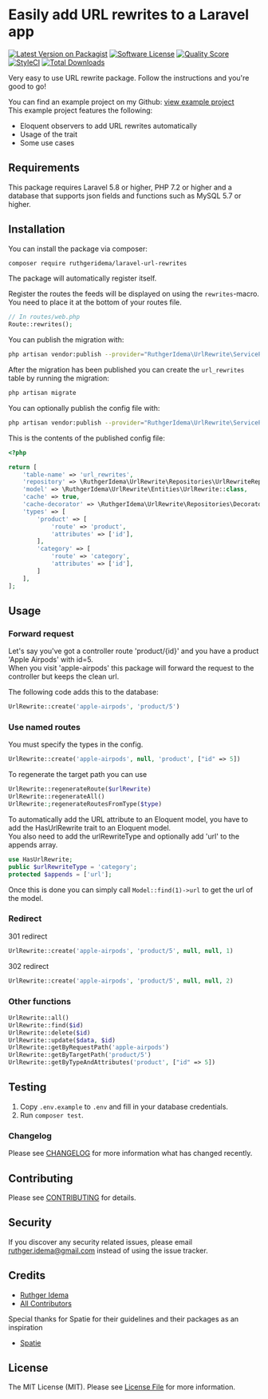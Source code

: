 # Easily add URL rewrites to a Laravel app
[![Latest Version on Packagist](https://img.shields.io/packagist/v/ruthgeridema/laravel-url-rewrites.svg?style=flat-square)](https://packagist.org/packages/ruthgeridema/laravel-url-rewrites)
[![Software License](https://img.shields.io/badge/license-MIT-brightgreen.svg?style=flat-square)](LICENSE.md)
[![Quality Score](https://img.shields.io/scrutinizer/g/ruthgeridema/laravel-url-rewrites.svg?style=flat-square)](https://scrutinizer-ci.com/g/ruthgeridema/laravel-url-rewrites)
[![StyleCI](https://styleci.io/repos/174381685/shield?branch=master)](https://styleci.io/repos/174381685)
[![Total Downloads](https://img.shields.io/packagist/dt/ruthgeridema/laravel-url-rewrites.svg?style=flat-square)](https://packagist.org/packages/ruthgeridema/laravel-url-rewrites)

Very easy to use URL rewrite package. Follow the instructions and you're good to go!

You can find an example project on my Github: [view example project](https://github.com/ruthgeridema/laravel-url-rewrites-example)  
This example project features the following:
- Eloquent observers to add URL rewrites automatically
- Usage of the trait
- Some use cases
  
## Requirements

This package requires Laravel 5.8 or higher, PHP 7.2 or higher and a database that supports json fields and functions such as MySQL 5.7 or higher.

## Installation

You can install the package via composer:

``` bash
composer require ruthgeridema/laravel-url-rewrites
```

The package will automatically register itself.

Register the routes the feeds will be displayed on using the `rewrites`-macro.  
You need to place it at the bottom of your routes file.

```php
// In routes/web.php
Route::rewrites();
```

You can publish the migration with:

```bash
php artisan vendor:publish --provider="RuthgerIdema\UrlRewrite\ServiceProvider" --tag="migrations"
```

After the migration has been published you can create the `url_rewrites` table by running the migration:

```bash
php artisan migrate
```

You can optionally publish the config file with:

```bash
php artisan vendor:publish --provider="RuthgerIdema\UrlRewrite\ServiceProvider" --tag="config"
```

This is the contents of the published config file:

```php
<?php

return [
    'table-name' => 'url_rewrites',
    'repository' => \RuthgerIdema\UrlRewrite\Repositories\UrlRewriteRepository::class,
    'model' => \RuthgerIdema\UrlRewrite\Entities\UrlRewrite::class,
    'cache' => true,
    'cache-decorator' => \RuthgerIdema\UrlRewrite\Repositories\Decorators\CachingUrlRewriteRepository::class,
    'types' => [
        'product' => [
            'route' => 'product',
            'attributes' => ['id'],
        ],
        'category' => [
            'route' => 'category',
            'attributes' => ['id'],
        ]
    ],
];
```
  
## Usage

### Forward request

Let's say you've got a controller route 'product/{id}' and you have a product 'Apple Airpods' with id=5.  
When you visit 'apple-airpods' this package will forward the request to the controller but keeps the clean url.

The following code adds this to the database:
```php
UrlRewrite::create('apple-airpods', 'product/5')
```

### Use named routes
You must specify the types in the config. 
```php
UrlRewrite::create('apple-airpods', null, 'product', ["id" => 5])
```

To regenerate the target path you can use
```php
UrlRewrite::regenerateRoute($urlRewrite)
UrlRewrite::regenerateAll()
UrlRewrite:;regenerateRoutesFromType($type)
```

To automatically add the URL attribute to an Eloquent model, you have to add the HasUrlRewrite trait to an Eloquent model.  
You also need to add the urlRewriteType and optionally add 'url' to the appends array.

```php
use HasUrlRewrite;
public $urlRewriteType = 'category';
protected $appends = ['url'];
```

Once this is done you can simply call `Model::find(1)->url` to get the url of the model.

### Redirect

301 redirect
```php
UrlRewrite::create('apple-airpods', 'product/5', null, null, 1)
```
302 redirect
```php
UrlRewrite::create('apple-airpods', 'product/5', null, null, 2)
```

### Other functions
```php
UrlRewrite::all()
UrlRewrite::find($id)
UrlRewrite::delete($id)
UrlRewrite::update($data, $id)
UrlRewrite::getByRequestPath('apple-airpods')
UrlRewrite::getByTargetPath('product/5')
UrlRewrite::getByTypeAndAttributes('product', ["id" => 5])
```

## Testing

1. Copy `.env.example` to `.env` and fill in your database credentials.
2. Run `composer test`.

### Changelog

Please see [CHANGELOG](CHANGELOG.md) for more information what has changed recently.

## Contributing

Please see [CONTRIBUTING](CONTRIBUTING.md) for details.

## Security

If you discover any security related issues, please email ruthger.idema@gmail.com instead of using the issue tracker.


## Credits

- [Ruthger Idema](https://github.com/ruthgeridema)
- [All Contributors](../../contributors)

Special thanks for Spatie for their guidelines and their packages as an inspiration
- [Spatie](https://spatie.be)

## License

The MIT License (MIT). Please see [License File](LICENSE.md) for more information.


